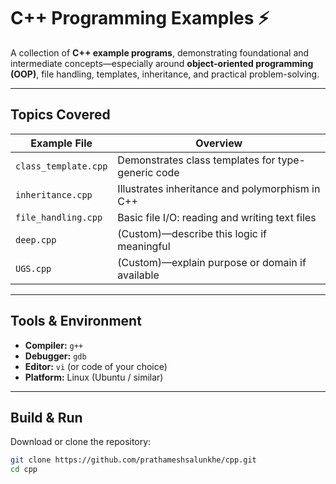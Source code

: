 # C++ Programming Examples ⚡

A collection of **C++ example programs**, demonstrating foundational and intermediate concepts—especially around **object-oriented programming (OOP)**, file handling, templates, inheritance, and practical problem-solving.

---

##  Topics Covered

| Example File           | Overview                                          |
|------------------------|---------------------------------------------------|
| `class_template.cpp`   | Demonstrates class templates for type-generic code |
| `inheritance.cpp`      | Illustrates inheritance and polymorphism in C++    |
| `file_handling.cpp`    | Basic file I/O: reading and writing text files     |
| `deep.cpp`             | (Custom)—describe this logic if meaningful        |
| `UGS.cpp`              | (Custom)—explain purpose or domain if available   |

---

##  Tools & Environment

- **Compiler:** `g++`
- **Debugger:** `gdb`
- **Editor:** `vi` (or code of your choice)
- **Platform:** Linux (Ubuntu / similar)

---

##  Build & Run

Download or clone the repository:

```bash
git clone https://github.com/prathameshsalunkhe/cpp.git
cd cpp
